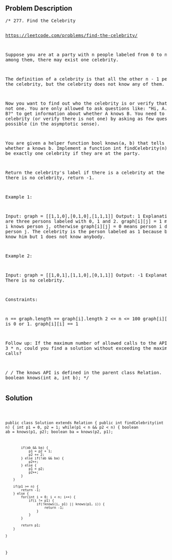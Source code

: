 <!--
<style>
  body { font-family: Arial, sans-serif; }
  .container { max-width: 100%; margin: auto; padding: 20px; }
  .comment-block { background-color: #f9f9f9; padding: 10px; border-left: 5px solid #ccc; }
  .code-block { background-color: #f4f4f4; padding: 10px; border: 1px solid #ddd; }
</style>
-->

<div class='container'>
<h2>Problem Description</h2>
<div class='comment-block'>
<pre>
/* 277. Find the Celebrity

https://leetcode.com/problems/find-the-celebrity/

Suppose you are at a party with n people labeled from 0 to n - 1 and among them, 
there may exist one celebrity. 

The definition of a celebrity is that all the other n - 1 people know the celebrity, 
but the celebrity does not know any of them.

Now you want to find out who the celebrity is or verify that there is not one. 
You are only allowed to ask questions like: 
"Hi, A. Do you know B?" to get information about whether A knows B. 
You need to find out the celebrity (or verify there is not one) 
by asking as few questions as possible (in the asymptotic sense).

You are given a helper function bool knows(a, b) that tells you whether a knows b. 
Implement a function int findCelebrity(n). 
There will be exactly one celebrity if they are at the party.

Return the celebrity's label if there is a celebrity at the party. If there is no celebrity, return -1.

 

Example 1:

Input: graph = [[1,1,0],[0,1,0],[1,1,1]]
Output: 1
Explanation: There are three persons labeled with 0, 1 and 2. 
graph[i][j] = 1 means person i knows person j, otherwise graph[i][j] = 0 
means person i does not know person j. 
The celebrity is the person labeled as 1 because both 0 and 2 know him but 1 does not know anybody.


Example 2:

Input: graph = [[1,0,1],[1,1,0],[0,1,1]]
Output: -1
Explanation: There is no celebrity.
 

Constraints:

n == graph.length == graph[i].length
2 <= n <= 100
graph[i][j] is 0 or 1.
graph[i][i] == 1
 

Follow up: If the maximum number of allowed calls to the API knows is 3 * n, 
could you find a solution without exceeding the maximum number of calls?

*/
/* The knows API is defined in the parent class Relation.
      boolean knows(int a, int b); */
</pre>
</div>

<h2>Solution</h2>
<div class='code-block'>
<pre><code class='language-java'>



public class Solution extends Relation {
    public int findCelebrity(int n) {
        int p1 = 0, p2 = 1;
        while(p1 < n && p2 < n) {
            boolean ab = knows(p1, p2);
            boolean ba = knows(p2, p1);

            if(ab && ba) {
                p1 = p2 + 1;
                p2 += 2;
            } else if(!ab && ba) {
                p2++;
            } else {
                p1 = p2;
                p2++;
            }
        }

        if(p1 >= n) {
            return -1;
        } else {
            for(int i = 0; i < n; i++) {
                if(i != p1) {
                    if(!knows(i, p1) || knows(p1, i)) {
                        return -1;
                    }
                }
            }

            return p1;
        }
        
    }
}
</code></pre>
</div>
</div>
